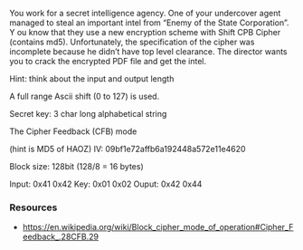 You work for a secret intelligence agency.
One of your undercover agent managed to steal an important intel from “Enemy of the State Corporation”. Y
ou know that they use a new encryption scheme with Shift CPB Cipher (contains md5).
Unfortunately, the specification of the cipher was incomplete because he didn’t have top level clearance.
The director wants you to crack the encrypted PDF file and get the intel.

Hint: think about the input and output length

A full range Ascii shift (0 to 127) is used.

Secret key: 3 char long alphabetical string

The Cipher Feedback (CFB) mode

(hint is MD5 of HAOZ)
IV: 09bf1e72affb6a192448a572e11e4620

Block size: 128bit (128/8 = 16 bytes)

Input: 0x41 0x42
Key:   0x01 0x02
Ouput: 0x42 0x44


### Resources
- https://en.wikipedia.org/wiki/Block_cipher_mode_of_operation#Cipher_Feedback_.28CFB.29
